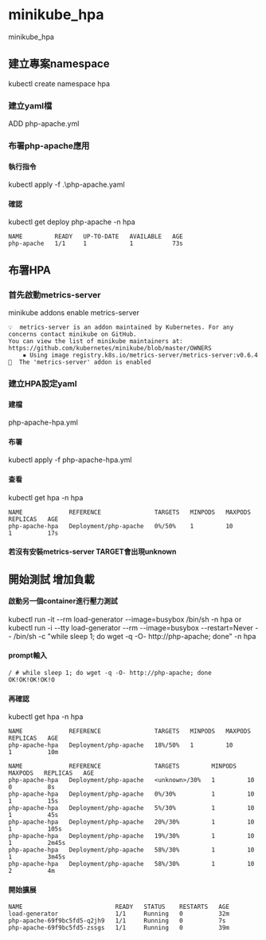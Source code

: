 # minikube_hpa
minikube_hpa


## 建立專案namespace
kubectl create namespace hpa   
### 建立yaml檔
ADD php-apache.yml

### 布署php-apache應用
#### 執行指令
kubectl apply -f .\php-apache.yaml
#### 確認
kubectl get deploy php-apache -n hpa 

```
NAME         READY   UP-TO-DATE   AVAILABLE   AGE
php-apache   1/1     1            1           73s
```

## 布署HPA
### 首先啟動metrics-server
minikube addons enable metrics-server

```
💡  metrics-server is an addon maintained by Kubernetes. For any concerns contact minikube on GitHub.
You can view the list of minikube maintainers at: https://github.com/kubernetes/minikube/blob/master/OWNERS   
    ▪ Using image registry.k8s.io/metrics-server/metrics-server:v0.6.4
🌟  The 'metrics-server' addon is enabled
```

### 建立HPA設定yaml
#### 建檔
php-apache-hpa.yml
#### 布署
kubectl apply -f php-apache-hpa.yml
#### 查看
kubectl get hpa -n hpa

```
NAME             REFERENCE               TARGETS   MINPODS   MAXPODS   REPLICAS   AGE
php-apache-hpa   Deployment/php-apache   0%/50%    1         10        1          17s

```
#### 若沒有安裝metrics-server TARGET會出現unknown

## 開始測試 增加負載
#### 啟動另一個container進行壓力測試
kubectl run -it --rm load-generator --image=busybox /bin/sh -n hpa
or
kubectl run -i --tty load-generator --rm --image=busybox --restart=Never -- /bin/sh -c "while sleep 1; do wget -q -O- http://php-apache; done" -n hpa
#### prompt輸入
```
/ # while sleep 1; do wget -q -O- http://php-apache; done
OK!OK!OK!OK!O
```

#### 再確認
kubectl get hpa -n hpa

```
NAME             REFERENCE               TARGETS   MINPODS   MAXPODS   REPLICAS   AGE
php-apache-hpa   Deployment/php-apache   18%/50%   1         10        1          10m
```
```
NAME             REFERENCE               TARGETS         MINPODS   MAXPODS   REPLICAS   AGE
php-apache-hpa   Deployment/php-apache   <unknown>/30%   1         10        0          8s
php-apache-hpa   Deployment/php-apache   0%/30%          1         10        1          15s
php-apache-hpa   Deployment/php-apache   5%/30%          1         10        1          45s
php-apache-hpa   Deployment/php-apache   20%/30%         1         10        1          105s
php-apache-hpa   Deployment/php-apache   19%/30%         1         10        1          2m45s
php-apache-hpa   Deployment/php-apache   58%/30%         1         10        1          3m45s
php-apache-hpa   Deployment/php-apache   58%/30%         1         10        2          4m
```
#### 開始擴展
```
NAME                          READY   STATUS    RESTARTS   AGE
load-generator                1/1     Running   0          32m
php-apache-69f9bc5fd5-q2jh9   1/1     Running   0          7s
php-apache-69f9bc5fd5-zssgs   1/1     Running   0          39m
```